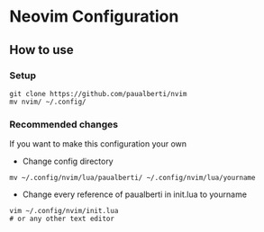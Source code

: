 # Neovim Configuration

## How to use
### Setup
```
git clone https://github.com/paualberti/nvim
mv nvim/ ~/.config/
```
### Recommended changes
If you want to make this configuration your own
* Change config directory
```
mv ~/.config/nvim/lua/paualberti/ ~/.config/nvim/lua/yourname
```
* Change every reference of paualberti in init.lua to yourname
```
vim ~/.config/nvim/init.lua
# or any other text editor
```
